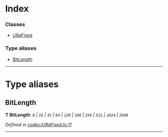 

# Index

### Classes

* [U8aFixed](../classes/_codec_u8afixed_.u8afixed.md)

### Type aliases

* [BitLength](_codec_u8afixed_.md#bitlength)

---

# Type aliases

<a id="bitlength"></a>

##  BitLength

**Ƭ BitLength**: *`8` \| `16` \| `32` \| `64` \| `128` \| `160` \| `256` \| `512` \| `1024` \| `2048`*

*Defined in [codec/U8aFixed.ts:11](https://github.com/polkadot-js/api/blob/29805f7/packages/types/src/codec/U8aFixed.ts#L11)*

___

